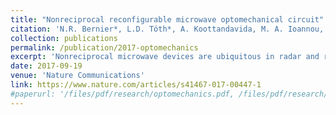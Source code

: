 ```yaml
---
title: "Nonreciprocal reconfigurable microwave optomechanical circuit"
citation: 'N.R. Bernier*, L.D. Tóth*, A. Koottandavida, M. A. Ioannou, D. Malz, A. Nunnenkamp, A.K. Feofanov & T.J. Kippenberg, Nature Communications volume 8, Article number: 604 (2017)'
collection: publications
permalink: /publication/2017-optomechanics
excerpt: 'Nonreciprocal microwave devices are ubiquitous in radar and radio communication and indispensable in the readout chains of superconducting quantum circuits. Since they commonly rely on ferrite materials requiring large magnetic fields that make them bulky and lossy, there has been significant interest in magnetic-field-free on-chip alternatives, such as those recently implemented using the Josephson nonlinearity. Here, we realize reconfigurable nonreciprocal transmission between two microwave modes using purely optomechanical interactions in a superconducting electromechanical circuit. The scheme relies on the interference in two mechanical modes that mediate coupling between the microwave cavities and requires no magnetic field. We analyse the isolation, transmission and the noise properties of this nonreciprocal circuit. Finally, we show how quantum-limited circulators can be realized with the same principle. All-optomechanically mediated nonreciprocity demonstrated here can also be extended to directional amplifiers, and it forms the basis towards realizing topological states of light and sound.'
date: 2017-09-19
venue: 'Nature Communications'
link: https://www.nature.com/articles/s41467-017-00447-1
#paperurl: '/files/pdf/research/optomechanics.pdf, /files/pdf/research/optomechanics.pdf'
---
```

